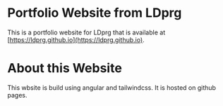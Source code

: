 # Portfolio Website from LDprg

This is a portfolio website for LDprg that is available at [https://ldprg.github.io](https://ldprg.github.io).

# About this Website
This wbsite is build using angular and tailwindcss. It is hosted on github pages.
